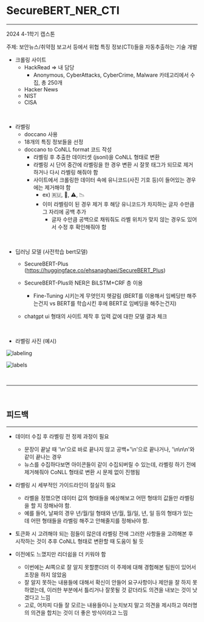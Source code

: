 # SecureBERT_NER_CTI
---

2024 4-1학기 캡스톤

주제: 보안뉴스/취약점 보고서 등에서 위협 특징 정보(CTI)들을 자동추출하는 기술 개발

+ 크롤링 사이트
  + HackRead => 내 담당
    + Anonymous, CyberAttacks, CyberCrime, Malware 카테고리에서 수집, 총 250개
  + Hacker News
  + NIST
  + CISA

<br>

+ 라벨링
  + doccano 사용
  + 18개의 특징 정보들을 선정
  + doccano to CoNLL format 코드 작성
    + 라벨링 후 추출한 데이터셋 (jsonl)을 CoNLL 형태로 변환 
    + 라벨링 시 단어 중간에 라벨링을 한 경우 변환 시 잘못 태그가 되므로 제거하거나 다시 라벨링 해줘야 함
    + 사이트에서 크롤링한 데이터 속에 유니코드(사진 기호 등)이 들어있는 경우에는 제거해야 함
      + ex) 🇷🇺, 🔴, ⚠️, 📉
      + 이미 라벨링이 된 경우 제거 후 해당 유니코드가 차지하는 글자 수만큼 그 자리에 공백 추가
        + 글자 수만큼 공백으로 채워줘도 라벨 위치가 맞지 않는 경우도 있어서 수정 후 확인해줘야 함 

<br>

+ 딥러닝 모델 (사전학습 bert모델)
  + SecureBERT-Plus (https://huggingface.co/ehsanaghaei/SecureBERT_Plus)
  + SecureBERT-Plus와 NER은 BiLSTM+CRF 층 이용
    + Fine-Tuning 시키는게 무엇인지 헷갈림 (BERT를 이용해서 임베딩만 해주는건지 vs BERT를 학습시킨 후에 BERT로 임베딩을 해주는건지)
    
  + chatgpt ui 형태의 사이트 제작 후 입력 값에 대한 모델 결과 체크

<br>

+ 라벨링 사진 (예시)

![labeling](https://github.com/ind2x/SecureBERT_NER_CTI/assets/52172169/1c4b3775-27a1-44ae-83da-e878cc218628)

![labels](https://github.com/ind2x/SecureBERT_NER_CTI/assets/52172169/c71ea948-e53c-4fff-8867-e93418c86603)

<br><hr style="border: 2px"><br>

## 피드백
---

+ 데이터 수집 후 라벨링 전 정제 과정이 필요
  + 문장이 끝날 때 '\n'으로 바로 끝나지 않고 공백+'\n'으로 끝나거나, '\n\n\n'와 같이 끝나는 경우
  + 뉴스를 수집하다보면 아이콘들이 같이 수집되버릴 수 있는데, 라벨링 하기 전에 제거해줘야 CoNLL 형태로 변환 시 문제 없이 진행됨

+ 라벨링 시 세부적인 가이드라인이 절실히 필요
  + 라벨을 정했으면 데이터 값의 형태들을 예상해보고 어떤 형태의 값들만 라벨링을 할 지 정해놔야 함.
  + 예를 들어, 날짜의 경우 년/월/일 형태와 년/월, 월/일, 년, 일 등의 형태가 있는데 어떤 형태들을 라벨링 해주고 안해줄지를 정해놔야 함. 

+ 토큰화 시 고려해야 되는 점들이 많은데 라벨링 전에 그러한 사항들을 고려해본 후 시작하는 것이 추후 CoNLL 형태로 변환할 때 도움이 될 듯

+ 이전에도 느꼈지만 리더쉽을 더 키워야 함
  + 이번에는 AI쪽으로 잘 알지 못할뿐더러 이 주제에 대해 경험해본 팀원이 있어서 조장을 하지 않았음
  + 잘 알지 못하는 내용들에 대해서 확신이 안들어 요구사항이나 제안을 잘 하지 못하였는데, 이러한 부분에서 틀리거나 잘못될 것 같더라도 의견을 내보는 것이 낫겠다고 느낌
  + 고로, 어차피 다들 잘 모르는 내용들이니 눈치보지 말고 의견을 제시하고 여러명의 의견을 합치는 것이 더 좋은 방식이라고 느낌 
